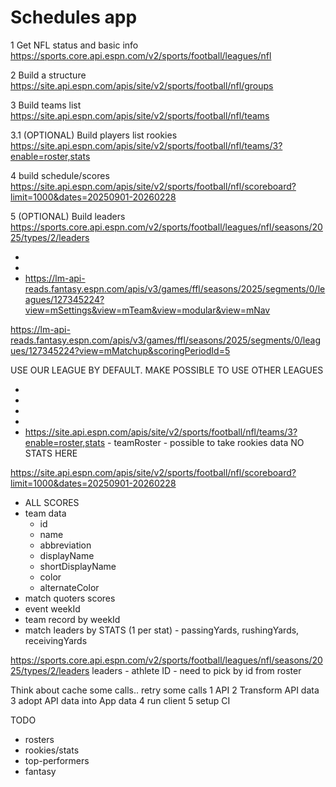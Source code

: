 # Schedules app

1 Get NFL status and basic info
https://sports.core.api.espn.com/v2/sports/football/leagues/nfl

2 Build a structure
https://site.api.espn.com/apis/site/v2/sports/football/nfl/groups

3 Build teams list
https://site.api.espn.com/apis/site/v2/sports/football/nfl/teams

3.1 (OPTIONAL) Build players list rookies
https://site.api.espn.com/apis/site/v2/sports/football/nfl/teams/3?enable=roster,stats

4 build schedule/scores
https://site.api.espn.com/apis/site/v2/sports/football/nfl/scoreboard?limit=1000&dates=20250901-20260228

5 (OPTIONAL) Build leaders
https://sports.core.api.espn.com/v2/sports/football/leagues/nfl/seasons/2025/types/2/leaders

-
-
- https://lm-api-reads.fantasy.espn.com/apis/v3/games/ffl/seasons/2025/segments/0/leagues/127345224?view=mSettings&view=mTeam&view=modular&view=mNav

https://lm-api-reads.fantasy.espn.com/apis/v3/games/ffl/seasons/2025/segments/0/leagues/127345224?view=mMatchup&scoringPeriodId=5

USE OUR LEAGUE BY DEFAULT.
MAKE POSSIBLE TO USE OTHER LEAGUES

-
-
-
-
- https://site.api.espn.com/apis/site/v2/sports/football/nfl/teams/3?enable=roster,stats - teamRoster - possible to take rookies data
  NO STATS HERE

https://site.api.espn.com/apis/site/v2/sports/football/nfl/scoreboard?limit=1000&dates=20250901-20260228

- ALL SCORES
- team data
  - id
  - name
  - abbreviation
  - displayName
  - shortDisplayName
  - color
  - alternateColor
- match quoters scores
- event weekId
- team record by weekId
- match leaders by STATS (1 per stat) - passingYards, rushingYards, receivingYards

https://sports.core.api.espn.com/v2/sports/football/leagues/nfl/seasons/2025/types/2/leaders
leaders - athlete ID - need to pick by id from roster

Think about cache some calls.. retry some calls
1 API
2 Transform API data
3 adopt API data into App data
4 run client
5 setup CI

TODO

<!-- - screenshot -->

- rosters
- rookies/stats
- top-performers
- fantasy
